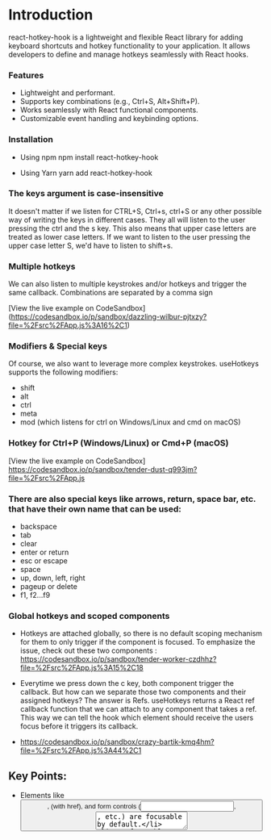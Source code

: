 # Introduction
 react-hotkey-hook is a lightweight and flexible React library for adding keyboard shortcuts and hotkey functionality to your application. It allows developers to define and manage hotkeys seamlessly with React hooks.

 ### Features

-  Lightweight and performant.
- Supports key combinations (e.g., Ctrl+S, Alt+Shift+P).
- Works seamlessly with React functional components.
- Customizable event handling and keybinding options.

### Installation
- Using npm
npm install react-hotkey-hook

- Using Yarn
yarn add react-hotkey-hook

### The keys argument is case-insensitive
It doesn't matter if we listen for CTRL+S, Ctrl+s, ctrl+S or any other possible way of writing the keys in different cases. They all will listen to the user pressing the ctrl and the s key. This also means that upper case letters are treated as lower case letters. If we want to listen to the user pressing the upper case letter S, we'd have to listen to shift+s.

### Multiple hotkeys
We can also listen to multiple keystrokes and/or hotkeys and trigger the same callback. Combinations are separated by a comma sign

[View the live example on CodeSandbox] (https://codesandbox.io/p/sandbox/dazzling-wilbur-pjtxzy?file=%2Fsrc%2FApp.js%3A16%2C1)

### Modifiers & Special keys
Of course, we also want to leverage more complex keystrokes. useHotkeys supports the following modifiers:
- shift
- alt
- ctrl
- meta
- mod (which listens for ctrl on Windows/Linux and cmd on macOS)

### Hotkey for Ctrl+P (Windows/Linux) or Cmd+P (macOS)

[View the live example on CodeSandbox] https://codesandbox.io/p/sandbox/tender-dust-q993jm?file=%2Fsrc%2FApp.js

### There are also special keys like arrows, return, space bar, etc. that have their own name that can be used:
- backspace 
- tab
- clear
- enter or return 
- esc or escape
- space 
- up, down, left, right
- pageup or delete
- f1, f2...f9

### Global hotkeys and scoped components
- Hotkeys are attached globally, so there is no default scoping mechanism for them to only trigger if the component is focused. To emphasize the issue, check out these two components : https://codesandbox.io/p/sandbox/tender-worker-czdhhz?file=%2Fsrc%2FApp.js%3A15%2C18

- Everytime we press down the c key, both component trigger the callback. But how can we separate those two components and their assigned hotkeys? The answer is Refs. useHotkeys returns a React ref callback function that we can attach to any component that takes a ref. This way we can tell the hook which element should receive the users focus before it triggers its callback.
- https://codesandbox.io/p/sandbox/crazy-bartik-kmq4hm?file=%2Fsrc%2FApp.js%3A44%2C1
 
## Key Points:
- Elements like <button>, <a> (with href), and form controls (<input>, <textarea>, etc.) are focusable by default.
- Non-focusable elements can be made focusable using the tabindex attribute.
- Making non-focusable elements focusable is useful for accessibility (e.g., enabling keyboard navigation). 

## Scoping with non-focusable components
Receiving focus on a button to enable a hotkey in a real world application is not very useful. Instead, we generally would like to set the focus to a modal or let the user click on an area which then receives the focus and enables its attached hotkeys

### Examples of Non-Focusable Tags:
- <div> 
- <span>
- <p>
- <ul> / <li>
- <h1> to <h6>
- <section>
- <article>
- **<table> (except interactive elements inside it, like <input>, <button> in a cell)
 
### Nesting scoped hotkeys: 
- https://codesandbox.io/p/sandbox/restless-cache-7hjys2?file=%2Fsrc%2FApp.js%3A3%2C49
